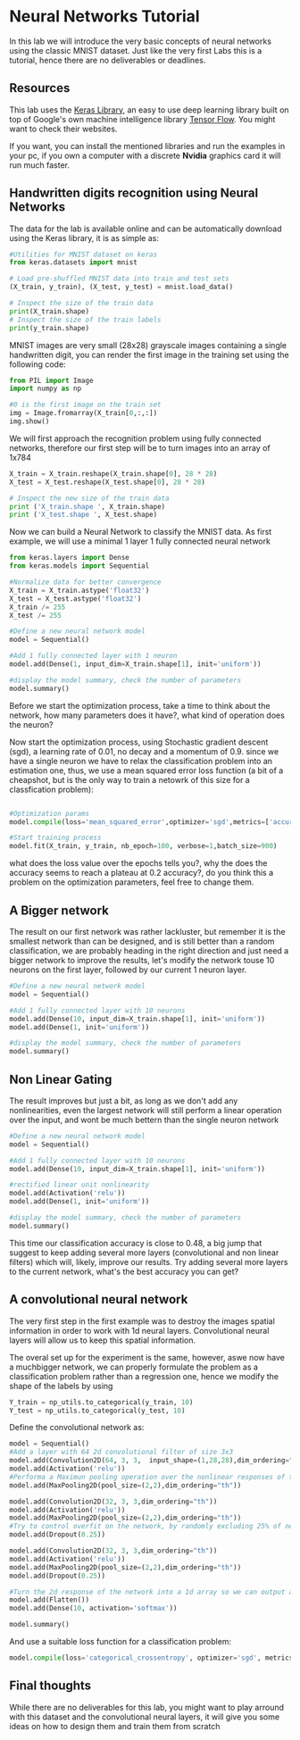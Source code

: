 # Neural Networks Tutorial

In this lab we will introduce the very basic concepts of neural networks using the classic MNIST dataset. Just like the very first Labs this is a tutorial, hence there are no deliverables or deadlines.


## Resources

This lab uses the [Keras Library](https://github.com/fchollet/keras), an easy to use deep learning library built on top of Google's own machine intelligence library [Tensor Flow](https://www.tensorflow.org). You might want to check their websites.

If you want, you can install the mentioned libraries and run the examples in your pc, if you own a computer with a discrete **Nvidia** graphics card it will run much faster.

## Handwritten digits recognition using Neural Networks
The data for the lab is available online and can be automatically download using the Keras library, it is as simple as:


```python
#Utilities for MNIST dataset on keras
from keras.datasets import mnist

# Load pre-shuffled MNIST data into train and test sets
(X_train, y_train), (X_test, y_test) = mnist.load_data()

# Inspect the size of the train data
print(X_train.shape)
# Inspect the size of the train labels
print(y_train.shape)
```

MNIST images are very small (28x28) grayscale images containing a single handwritten digit, you can render the first image in the training set using the following code:

```python
from PIL import Image
import numpy as np

#0 is the first image on the train set
img = Image.fromarray(X_train[0,:,:])
img.show()
```

We will first approach the recognition problem using fully connected networks, therefore our first step will be to turn images into an array of 1x784


```python
X_train = X_train.reshape(X_train.shape[0], 28 * 28)
X_test = X_test.reshape(X_test.shape[0], 28 * 28)

# Inspect the new size of the train data
print ('X_train.shape ', X_train.shape)
print ('X_test.shape ', X_test.shape)
```

Now we can build a Neural Network to classify the MNIST data. As first example, we will use a minimal 1 layer 1 fully connected neural network


```python
from keras.layers import Dense
from keras.models import Sequential

#Normalize data for better convergence
X_train = X_train.astype('float32')
X_test = X_test.astype('float32')
X_train /= 255
X_test /= 255

#Define a new neural network model
model = Sequential()

#Add 1 fully connected layer with 1 neuron
model.add(Dense(1, input_dim=X_train.shape[1], init='uniform'))

#display the model summary, check the number of parameters
model.summary()

```

Before we start the optimization process, take a time to think about the network, how many parameters does it have?, what kind of operation does the neuron?

Now start the optimization process, using Stochastic gradient descent (sgd), a learning rate of 0.01, no decay and a momentum of 0.9. since we have a single neuron we have to relax the classification problem into an estimation one, thus, we use a mean squared error loss function (a bit of a cheapshot, but is the only way to train a netowrk of this size for a classfication problem):


```python

#Optimization params
model.compile(loss='mean_squared_error',optimizer='sgd',metrics=['accuracy'],lr=0.01,decay=0.0, momentum=0.9)

#Start training process
model.fit(X_train, y_train, nb_epoch=100, verbose=1,batch_size=900)
```

what does the loss value over the epochs tells you?, why the does the accuracy seems to reach a plateau at 0.2 accuracy?, do you think this a problem on the optimization parameters, feel free to change them.

## A Bigger network


The result on our first network was rather lackluster, but remember it is the smallest network than can be designed, and is still better than a random classification, we are probably heading in the right direction and just need a bigger network to improve the results, let's modify the network touse 10 neurons on the first layer, followed by our current 1 neuron layer.

```python
#Define a new neural network model
model = Sequential()

#Add 1 fully connected layer with 10 neurons
model.add(Dense(10, input_dim=X_train.shape[1], init='uniform'))
model.add(Dense(1, init='uniform'))

#display the model summary, check the number of parameters
model.summary()

```
## Non Linear Gating
The result improves but just a bit, as long as we don't add any nonlinearities, even the largest network will still perform a linear operation over the input, and wont be much bettern than the single neuron network

```python
#Define a new neural network model
model = Sequential()

#Add 1 fully connected layer with 10 neurons
model.add(Dense(10, input_dim=X_train.shape[1], init='uniform'))

#rectified linear unit nonlinearity
model.add(Activation('relu'))
model.add(Dense(1, init='uniform'))

#display the model summary, check the number of parameters
model.summary()

```

This time our classification accuracy is close to 0.48, a big jump that suggest to keep adding several more layers (convolutional and non linear filters) which will, likely, improve our results. Try adding several more layers to the current network, what's the best accuracy you can get?

## A convolutional neural network

The very first step in the first example was to destroy the images spatial information in order to work  with 1d neural layers. Convolutional neural layers will allow us to keep this spatial information.

The overal set up for the experiment is the same, however, aswe now have a muchbigger network, we can properly formulate the problem as a classification problem rather than a regression one, hence we modify the shape of the labels by using 

```python
Y_train = np_utils.to_categorical(y_train, 10)
Y_test = np_utils.to_categorical(y_test, 10)
```

Define the convolutional network as:

```python
model = Sequential()
#Add a layer with 64 2d convolutional filter of size 3x3
model.add(Convolution2D(64, 3, 3,  input_shape=(1,28,28),dim_ordering="th"))
model.add(Activation('relu'))
#Performa a Maximun pooling operation over the nonlinear responses of the convolutional #layer
model.add(MaxPooling2D(pool_size=(2,2),dim_ordering="th"))

model.add(Convolution2D(32, 3, 3,dim_ordering="th"))
model.add(Activation('relu'))
model.add(MaxPooling2D(pool_size=(2,2),dim_ordering="th"))
#Try to control overfit on the network, by randomly excluding 25% of neurons on the last #layer during each iteration
model.add(Dropout(0.25))

model.add(Convolution2D(32, 3, 3,dim_ordering="th"))
model.add(Activation('relu'))
model.add(MaxPooling2D(pool_size=(2,2),dim_ordering="th"))
model.add(Dropout(0.25))

#Turn the 2d response of the network into a 1d array so we can output a 1x10 array
model.add(Flatten())
model.add(Dense(10, activation='softmax'))

model.summary()
```
And use a suitable loss function for a classification problem:

```python
model.compile(loss='categorical_crossentropy', optimizer='sgd', metrics=['accuracy'])
```

## Final thoughts
While there are no deliverables for this lab, you might want to play arround with this dataset and the convolutional neural layers, it will give you some ideas on how to design them and train them from scratch  
